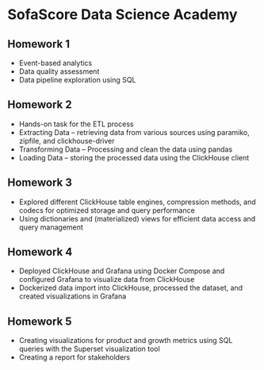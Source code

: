 # SofaScore Data Science Academy

## Homework 1
- Event-based analytics
- Data quality assessment
- Data pipeline exploration using SQL

## Homework 2
- Hands-on task for the ETL process
- Extracting Data – retrieving data from various sources using paramiko, zipfile, and clickhouse-driver
- Transforming Data – Processing and clean the data using pandas
- Loading Data – storing the processed data using the ClickHouse client

## Homework 3
- Explored different ClickHouse table engines, compression methods, and codecs for optimized storage and query performance
- Using dictionaries and (materialized) views for efficient data access and query management

## Homework 4
- Deployed ClickHouse and Grafana using Docker Compose and configured Grafana to visualize data from ClickHouse
- Dockerized data import into ClickHouse, processed the dataset, and created visualizations in Grafana

## Homework 5
- Creating visualizations for product and growth metrics using SQL queries with the Superset visualization tool
- Creating a report for stakeholders
